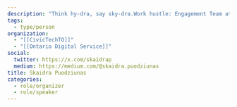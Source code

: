 ```yaml
---
description: "Think hy-dra, say sky-dra.Work hustle: Engagement Team at the Ontario Digital Service, embedded within the Ontario Government's Cabinet Office. Side hustle: Civic tech, fostering Baltic connections and globetrotting."
tags:
  - type/person
organization:
  - "[[CivicTechTO]]"
  - "[[Ontario Digital Service]]"
social:
  twitter: https://x.com/skaidrap
  medium: https://medium.com/@skaidra.puodziunas
title: Skaidra Puodziunas
categories:
  - role/organizer
  - role/speaker
---
```

